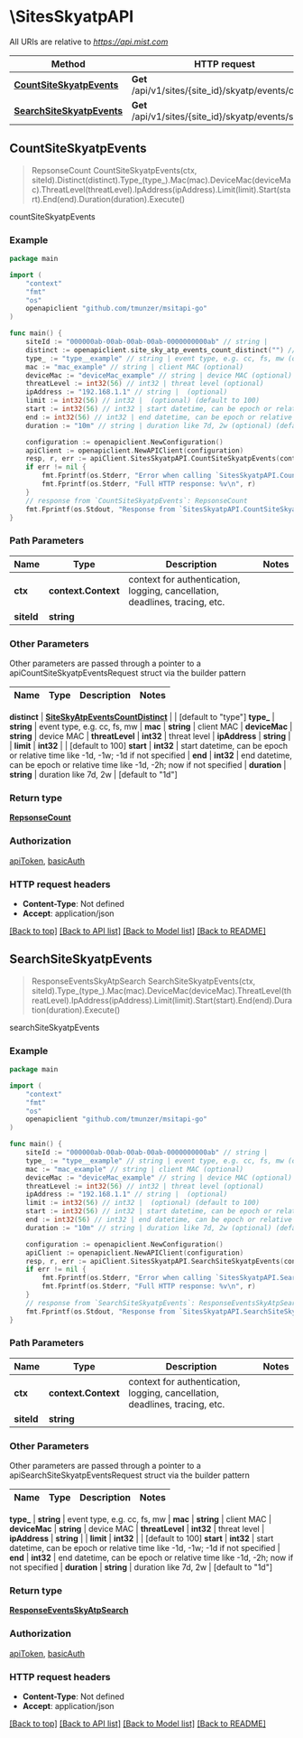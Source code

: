 # \SitesSkyatpAPI

All URIs are relative to *https://api.mist.com*

Method | HTTP request | Description
------------- | ------------- | -------------
[**CountSiteSkyatpEvents**](SitesSkyatpAPI.md#CountSiteSkyatpEvents) | **Get** /api/v1/sites/{site_id}/skyatp/events/count | countSiteSkyatpEvents
[**SearchSiteSkyatpEvents**](SitesSkyatpAPI.md#SearchSiteSkyatpEvents) | **Get** /api/v1/sites/{site_id}/skyatp/events/search | searchSiteSkyatpEvents



## CountSiteSkyatpEvents

> RepsonseCount CountSiteSkyatpEvents(ctx, siteId).Distinct(distinct).Type_(type_).Mac(mac).DeviceMac(deviceMac).ThreatLevel(threatLevel).IpAddress(ipAddress).Limit(limit).Start(start).End(end).Duration(duration).Execute()

countSiteSkyatpEvents



### Example

```go
package main

import (
	"context"
	"fmt"
	"os"
	openapiclient "github.com/tmunzer/msitapi-go"
)

func main() {
	siteId := "000000ab-00ab-00ab-00ab-0000000000ab" // string | 
	distinct := openapiclient.site_sky_atp_events_count_distinct("") // SiteSkyAtpEventsCountDistinct |  (optional) (default to "type")
	type_ := "type__example" // string | event type, e.g. cc, fs, mw (optional)
	mac := "mac_example" // string | client MAC (optional)
	deviceMac := "deviceMac_example" // string | device MAC (optional)
	threatLevel := int32(56) // int32 | threat level (optional)
	ipAddress := "192.168.1.1" // string |  (optional)
	limit := int32(56) // int32 |  (optional) (default to 100)
	start := int32(56) // int32 | start datetime, can be epoch or relative time like -1d, -1w; -1d if not specified (optional)
	end := int32(56) // int32 | end datetime, can be epoch or relative time like -1d, -2h; now if not specified (optional)
	duration := "10m" // string | duration like 7d, 2w (optional) (default to "1d")

	configuration := openapiclient.NewConfiguration()
	apiClient := openapiclient.NewAPIClient(configuration)
	resp, r, err := apiClient.SitesSkyatpAPI.CountSiteSkyatpEvents(context.Background(), siteId).Distinct(distinct).Type_(type_).Mac(mac).DeviceMac(deviceMac).ThreatLevel(threatLevel).IpAddress(ipAddress).Limit(limit).Start(start).End(end).Duration(duration).Execute()
	if err != nil {
		fmt.Fprintf(os.Stderr, "Error when calling `SitesSkyatpAPI.CountSiteSkyatpEvents``: %v\n", err)
		fmt.Fprintf(os.Stderr, "Full HTTP response: %v\n", r)
	}
	// response from `CountSiteSkyatpEvents`: RepsonseCount
	fmt.Fprintf(os.Stdout, "Response from `SitesSkyatpAPI.CountSiteSkyatpEvents`: %v\n", resp)
}
```

### Path Parameters


Name | Type | Description  | Notes
------------- | ------------- | ------------- | -------------
**ctx** | **context.Context** | context for authentication, logging, cancellation, deadlines, tracing, etc.
**siteId** | **string** |  | 

### Other Parameters

Other parameters are passed through a pointer to a apiCountSiteSkyatpEventsRequest struct via the builder pattern


Name | Type | Description  | Notes
------------- | ------------- | ------------- | -------------

 **distinct** | [**SiteSkyAtpEventsCountDistinct**](SiteSkyAtpEventsCountDistinct.md) |  | [default to &quot;type&quot;]
 **type_** | **string** | event type, e.g. cc, fs, mw | 
 **mac** | **string** | client MAC | 
 **deviceMac** | **string** | device MAC | 
 **threatLevel** | **int32** | threat level | 
 **ipAddress** | **string** |  | 
 **limit** | **int32** |  | [default to 100]
 **start** | **int32** | start datetime, can be epoch or relative time like -1d, -1w; -1d if not specified | 
 **end** | **int32** | end datetime, can be epoch or relative time like -1d, -2h; now if not specified | 
 **duration** | **string** | duration like 7d, 2w | [default to &quot;1d&quot;]

### Return type

[**RepsonseCount**](RepsonseCount.md)

### Authorization

[apiToken](../README.md#apiToken), [basicAuth](../README.md#basicAuth)

### HTTP request headers

- **Content-Type**: Not defined
- **Accept**: application/json

[[Back to top]](#) [[Back to API list]](../README.md#documentation-for-api-endpoints)
[[Back to Model list]](../README.md#documentation-for-models)
[[Back to README]](../README.md)


## SearchSiteSkyatpEvents

> ResponseEventsSkyAtpSearch SearchSiteSkyatpEvents(ctx, siteId).Type_(type_).Mac(mac).DeviceMac(deviceMac).ThreatLevel(threatLevel).IpAddress(ipAddress).Limit(limit).Start(start).End(end).Duration(duration).Execute()

searchSiteSkyatpEvents



### Example

```go
package main

import (
	"context"
	"fmt"
	"os"
	openapiclient "github.com/tmunzer/msitapi-go"
)

func main() {
	siteId := "000000ab-00ab-00ab-00ab-0000000000ab" // string | 
	type_ := "type__example" // string | event type, e.g. cc, fs, mw (optional)
	mac := "mac_example" // string | client MAC (optional)
	deviceMac := "deviceMac_example" // string | device MAC (optional)
	threatLevel := int32(56) // int32 | threat level (optional)
	ipAddress := "192.168.1.1" // string |  (optional)
	limit := int32(56) // int32 |  (optional) (default to 100)
	start := int32(56) // int32 | start datetime, can be epoch or relative time like -1d, -1w; -1d if not specified (optional)
	end := int32(56) // int32 | end datetime, can be epoch or relative time like -1d, -2h; now if not specified (optional)
	duration := "10m" // string | duration like 7d, 2w (optional) (default to "1d")

	configuration := openapiclient.NewConfiguration()
	apiClient := openapiclient.NewAPIClient(configuration)
	resp, r, err := apiClient.SitesSkyatpAPI.SearchSiteSkyatpEvents(context.Background(), siteId).Type_(type_).Mac(mac).DeviceMac(deviceMac).ThreatLevel(threatLevel).IpAddress(ipAddress).Limit(limit).Start(start).End(end).Duration(duration).Execute()
	if err != nil {
		fmt.Fprintf(os.Stderr, "Error when calling `SitesSkyatpAPI.SearchSiteSkyatpEvents``: %v\n", err)
		fmt.Fprintf(os.Stderr, "Full HTTP response: %v\n", r)
	}
	// response from `SearchSiteSkyatpEvents`: ResponseEventsSkyAtpSearch
	fmt.Fprintf(os.Stdout, "Response from `SitesSkyatpAPI.SearchSiteSkyatpEvents`: %v\n", resp)
}
```

### Path Parameters


Name | Type | Description  | Notes
------------- | ------------- | ------------- | -------------
**ctx** | **context.Context** | context for authentication, logging, cancellation, deadlines, tracing, etc.
**siteId** | **string** |  | 

### Other Parameters

Other parameters are passed through a pointer to a apiSearchSiteSkyatpEventsRequest struct via the builder pattern


Name | Type | Description  | Notes
------------- | ------------- | ------------- | -------------

 **type_** | **string** | event type, e.g. cc, fs, mw | 
 **mac** | **string** | client MAC | 
 **deviceMac** | **string** | device MAC | 
 **threatLevel** | **int32** | threat level | 
 **ipAddress** | **string** |  | 
 **limit** | **int32** |  | [default to 100]
 **start** | **int32** | start datetime, can be epoch or relative time like -1d, -1w; -1d if not specified | 
 **end** | **int32** | end datetime, can be epoch or relative time like -1d, -2h; now if not specified | 
 **duration** | **string** | duration like 7d, 2w | [default to &quot;1d&quot;]

### Return type

[**ResponseEventsSkyAtpSearch**](ResponseEventsSkyAtpSearch.md)

### Authorization

[apiToken](../README.md#apiToken), [basicAuth](../README.md#basicAuth)

### HTTP request headers

- **Content-Type**: Not defined
- **Accept**: application/json

[[Back to top]](#) [[Back to API list]](../README.md#documentation-for-api-endpoints)
[[Back to Model list]](../README.md#documentation-for-models)
[[Back to README]](../README.md)


